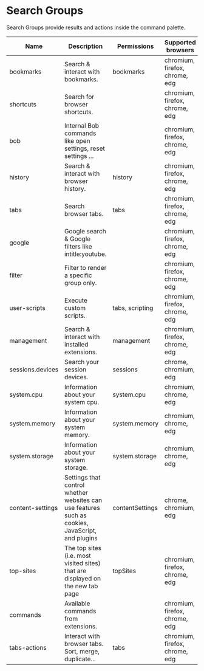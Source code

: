 # Search Groups
Search Groups provide results and actions inside the command palette.

| Name | Description | Permissions | Supported browsers |
| ---- | ----------- | ------------|------------------ |
| bookmarks | Search & interact with bookmarks. | bookmarks | chromium, firefox, chrome, edg | 
| shortcuts | Search for browser shortcuts. |  | chromium, firefox, chrome, edg | 
| bob | Internal Bob commands like open settings, reset settings ... |  | chromium, firefox, chrome, edg | 
| history | Search & interact with browser history. | history | chromium, firefox, chrome, edg | 
| tabs | Search browser tabs. | tabs | chromium, firefox, chrome, edg | 
| google | Google search & Google filters like intitle:youtube. |  | chromium, firefox, chrome, edg | 
| filter | Filter to render a specific group only. |  | chromium, firefox, chrome, edg | 
| user-scripts | Execute custom scripts. | tabs, scripting | chromium, firefox, chrome, edg | 
| management | Search & interact with installed extensions. | management | chromium, firefox, chrome, edg | 
| sessions.devices | Search your session devices. | sessions | chrome, chromium, edg | 
| system.cpu | Information about your system cpu. | system.cpu | chromium, chrome, edg | 
| system.memory | Information about your system memory. | system.memory | chromium, chrome, edg | 
| system.storage | Information about your system storage. | system.storage | chromium, chrome, edg | 
| content-settings | Settings that control whether websites can use features such as cookies, JavaScript, and plugins | contentSettings | chrome, chromium, edg | 
| top-sites | The top sites (i.e. most visited sites) that are displayed on the new tab page | topSites | chromium, firefox, chrome, edg | 
| commands | Available commands from extensions. |  | chromium, firefox, chrome, edg | 
| tabs-actions | Interact with browser tabs. Sort, merge, duplicate... | tabs | chromium, firefox, chrome, edg | 
